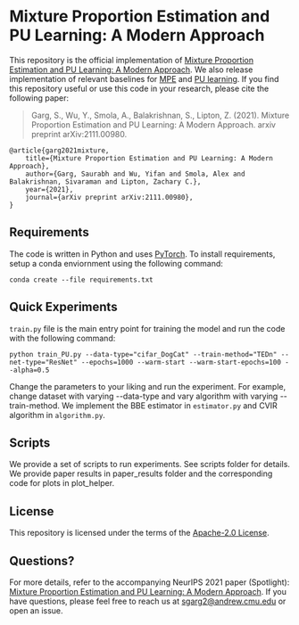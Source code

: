 
# Mixture Proportion Estimation and PU Learning: A Modern Approach

This repository is the official implementation of [Mixture Proportion Estimation and PU Learning: A Modern Approach](https://arxiv.org/abs/2111.00980). We also release implementation of relevant baselines for [MPE](https://raw.githubusercontent.com/acmi-lab/PU_learning/main/files/MPE.txt) and [PU learning](https://raw.githubusercontent.com/acmi-lab/PU_learning/main/files/PU_classification.txt). 
If you find this repository useful or use this code in your research, please cite the following paper: 

> Garg, S., Wu, Y., Smola, A., Balakrishnan, S., Lipton, Z. (2021). Mixture Proportion Estimation and PU Learning: A Modern Approach. arxiv preprint  arXiv:2111.00980. 
```
@article{garg2021mixture,
    title={Mixture Proportion Estimation and PU Learning: A Modern Approach},
    author={Garg, Saurabh and Wu, Yifan and Smola, Alex and Balakrishnan, Sivaraman and Lipton, Zachary C.},
    year={2021},
    journal={arXiv preprint arXiv:2111.00980},
}
```

## Requirements

The code is written in Python and uses [PyTorch](https://pytorch.org/). To install requirements, setup a conda enviornment using the following command:

```setup
conda create --file requirements.txt
```

## Quick Experiments 

`train.py` file is the main entry point for training the model and run the code with the following command:

```setup
python train_PU.py --data-type="cifar_DogCat" --train-method="TEDn" --net-type="ResNet" --epochs=1000 --warm-start --warm-start-epochs=100 --alpha=0.5
```

Change the parameters to your liking and run the experiment. For example, change dataset with varying --data-type and vary algorithm with varying --train-method. We implement the BBE estimator in `estimator.py` and CVIR algorithm in `algorithm.py`.

## Scripts 
We provide a set of scripts to run experiments. See scripts folder for details. We provide paper results in paper_results folder and the corresponding code for plots in plot_helper. 

## License
This repository is licensed under the terms of the [Apache-2.0 License](LICENSE).

## Questions?

For more details, refer to the accompanying NeurIPS 2021 paper (Spotlight): [Mixture Proportion Estimation and PU Learning: A Modern Approach](https://arxiv.org/abs/2111.00980). If you have questions, please feel free to reach us at sgarg2@andrew.cmu.edu or open an issue.  
